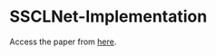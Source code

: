 # SSCLNet-Implementation

Access the paper from [here](https://doi.org/10.1109/ACCESS.2023.3237542).
